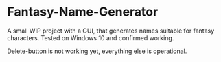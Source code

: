 # Fantasy-Name-Generator
A small WIP project with a GUI, that generates names suitable for fantasy characters.
Tested on Windows 10 and confirmed working.

Delete-button is not working yet, everything else is operational.
